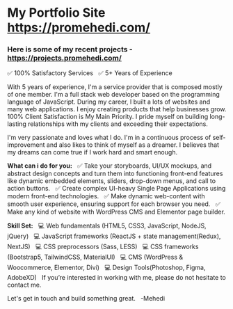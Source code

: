 # My Portfolio Site https://promehedi.com/

### Here is some of my recent projects - https://projects.promehedi.com/

✅ 100% Satisfactory Services &nbsp;
✅ 5+ Years of Experience

With 5 years of experience, I'm a service provider that is composed mostly of one member. I'm a full stack web developer based on the programming language of JavaScript. During my career, I built a lots of websites and many web applications. I enjoy creating products that help businesses grow. 100% Client Satisfaction is My Main Priority. I pride myself on building long-lasting relationships with my clients and exceeding their expectations.

I'm very passionate and loves what I do. I'm in a continuous process of self-improvement and also likes to think of myself as a dreamer. I believes that my dreams can come true if I work hard and smart enough.

**What can i do for you:** &nbsp;
✅ Take your storyboards, UI/UX mockups, and abstract design concepts and turn them into functioning front-end features like dynamic embedded elements, sliders, drop-down menus, and call to action buttons. &nbsp;
✅ Create complex UI-heavy Single Page Applications using modern front-end technologies. &nbsp;
✅ Make dynamic web-content with smooth user experience, ensuring support for each browser you need. &nbsp;
✅ Make any kind of website with WordPress CMS and Elementor page builder. 

**Skill Set:** &nbsp;
💻 Web fundamentals (HTML5, CSS3, JavaScript, NodeJS, jQuery) &nbsp;
💻 JavaScript frameworks (ReactJS + state management(Redux), NextJS) &nbsp;
💻 CSS preprocessors (Sass, LESS) &nbsp;
💻 CSS frameworks (Bootstrap5, TailwindCSS, MaterialUI) &nbsp;
💻 CMS (WordPress & Woocommerce, Elementor, Divi) &nbsp;
💻 Design Tools(Photoshop, Figma, AdobeXD) &nbsp;
If you’re interested in working with me, please do not hesitate to contact me.

Let's get in touch and build something great. &nbsp;
-Mehedi
